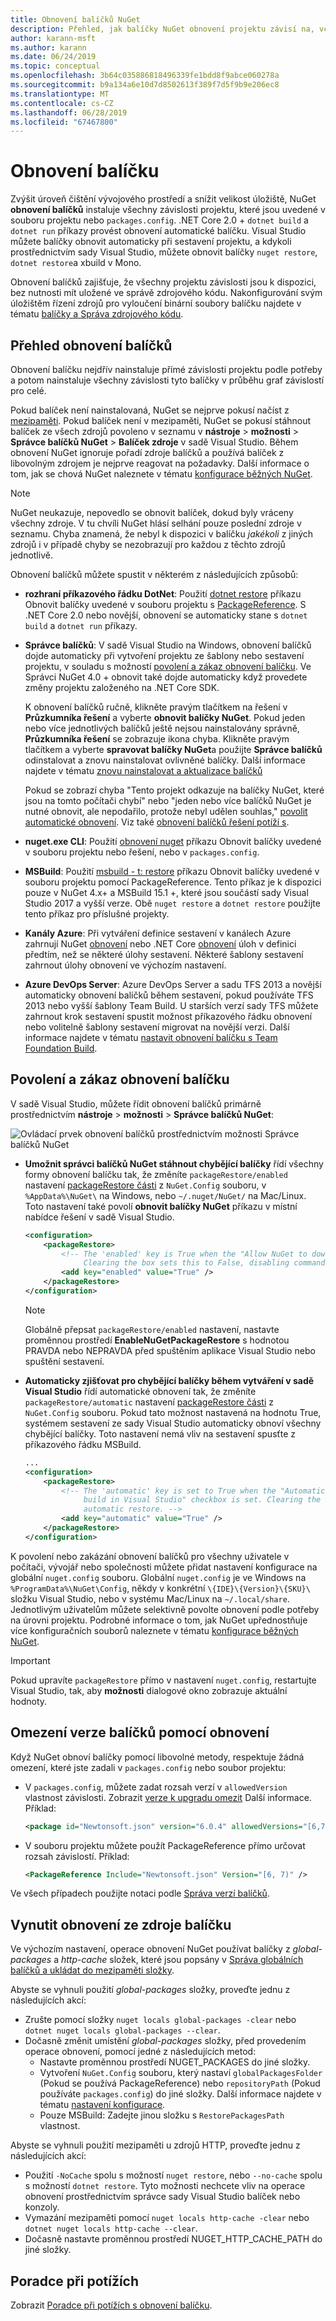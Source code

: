 ```yaml
---
title: Obnovení balíčků NuGet
description: Přehled, jak balíčky NuGet obnovení projektu závisí na, včetně postup zakázání obnovení a omezení verze.
author: karann-msft
ms.author: karann
ms.date: 06/24/2019
ms.topic: conceptual
ms.openlocfilehash: 3b64c035886818496339fe1bdd8f9abce060278a
ms.sourcegitcommit: b9a134a6e10d7d8502613f389f7d5f9b9e206ec8
ms.translationtype: MT
ms.contentlocale: cs-CZ
ms.lasthandoff: 06/28/2019
ms.locfileid: "67467800"
---
```

# <a name="package-restore"></a>Obnovení balíčku

Zvýšit úroveň čištění vývojového prostředí a snížit velikost úložiště, NuGet **obnovení balíčků** instaluje všechny závislosti projektu, které jsou uvedené v souboru projektu nebo `packages.config`. .NET Core 2.0 + `dotnet build` a `dotnet run` příkazy provést obnovení automatické balíčku. Visual Studio můžete balíčky obnovit automaticky při sestavení projektu, a kdykoli prostřednictvím sady Visual Studio, můžete obnovit balíčky `nuget restore`, `dotnet restore`a xbuild v Mono.

Obnovení balíčků zajišťuje, že všechny projektu závislosti jsou k dispozici, bez nutnosti mít uložené ve správě zdrojového kódu. Nakonfigurování svým úložištěm řízení zdrojů pro vyloučení binární soubory balíčku najdete v tématu [balíčky a Správa zdrojového kódu](../consume-packages/packages-and-source-control.md). 

## <a name="package-restore-overview"></a>Přehled obnovení balíčků

Obnovení balíčku nejdřív nainstaluje přímé závislosti projektu podle potřeby a potom nainstaluje všechny závislosti tyto balíčky v průběhu graf závislostí pro celé.

Pokud balíček není nainstalovaná, NuGet se nejprve pokusí načíst z [mezipaměti](../consume-packages/managing-the-global-packages-and-cache-folders.md). Pokud balíček není v mezipaměti, NuGet se pokusí stáhnout balíček ze všech zdrojů povoleno v seznamu v **nástroje** > **možnosti** > **Správce balíčků NuGet**   >  **Balíček zdroje** v sadě Visual Studio. Během obnovení NuGet ignoruje pořadí zdroje balíčků a používá balíček z libovolným zdrojem je nejprve reagovat na požadavky. Další informace o tom, jak se chová NuGet naleznete v tématu [konfigurace běžných NuGet](Configuring-NuGet-Behavior.md). 

> [!Note]
> NuGet neukazuje, nepovedlo se obnovit balíček, dokud byly vráceny všechny zdroje. V tu chvíli NuGet hlásí selhání pouze poslední zdroje v seznamu. Chyba znamená, že nebyl k dispozici v balíčku *jakékoli* z jiných zdrojů i v případě chyby se nezobrazují pro každou z těchto zdrojů jednotlivě.

Obnovení balíčků můžete spustit v některém z následujících způsobů:

- **rozhraní příkazového řádku DotNet**: Použití [dotnet restore](/dotnet/core/tools/dotnet-restore?tabs=netcore2x) příkazu Obnovit balíčky uvedené v souboru projektu s [PackageReference](../consume-packages/package-references-in-project-files.md). S .NET Core 2.0 nebo novější, obnovení se automaticky stane s `dotnet build` a `dotnet run` příkazy.  

- **Správce balíčků**: V sadě Visual Studio na Windows, obnovení balíčků dojde automaticky při vytvoření projektu ze šablony nebo sestavení projektu, v souladu s možností [povolení a zákaz obnovení balíčku](#enable-and-disable-package-restore). Ve Správci NuGet 4.0 + obnovit také dojde automaticky když provedete změny projektu založeného na .NET Core SDK.

    K obnovení balíčků ručně, klikněte pravým tlačítkem na řešení v **Průzkumníka řešení** a vyberte **obnovit balíčky NuGet**. Pokud jeden nebo více jednotlivých balíčků ještě nejsou nainstalovány správně, **Průzkumníka řešení** se zobrazuje ikona chyba. Klikněte pravým tlačítkem a vyberte **spravovat balíčky NuGet**a použijte **Správce balíčků** odinstalovat a znovu nainstalovat ovlivněné balíčky. Další informace najdete v tématu [znovu nainstalovat a aktualizace balíčků](../consume-packages/reinstalling-and-updating-packages.md)

    Pokud se zobrazí chyba "Tento projekt odkazuje na balíčky NuGet, které jsou na tomto počítači chybí" nebo "jeden nebo více balíčků NuGet je nutné obnovit, ale nepodařilo, protože nebyl udělen souhlas," [povolit automatické obnovení](#enable-and-disable-package-restore). Viz také [obnovení balíčků řešení potíží s](Package-restore-troubleshooting.md).

- **nuget.exe CLI**: Použití [obnovení nuget](../tools/cli-ref-restore.md) příkazu Obnovit balíčky uvedené v souboru projektu nebo řešení, nebo v `packages.config`. 

- **MSBuild**: Použití [msbuild - t: restore](../reference/msbuild-targets.md#restore-target) příkazu Obnovit balíčky uvedené v souboru projektu pomocí PackageReference. Tento příkaz je k dispozici pouze v NuGet 4.x+ a MSBuild 15.1 +, které jsou součástí sady Visual Studio 2017 a vyšší verze. Obě `nuget restore` a `dotnet restore` použijte tento příkaz pro příslušné projekty.

- **Kanály Azure**: Při vytváření definice sestavení v kanálech Azure zahrnují NuGet [obnovení](/azure/devops/pipelines/tasks/package/nuget#restore-nuget-packages) nebo .NET Core [obnovení](/azure/devops/pipelines/tasks/build/dotnet-core#restore-nuget-packages) úloh v definici předtím, než se některé úlohy sestavení. Některé šablony sestavení zahrnout úlohy obnovení ve výchozím nastavení.

- **Azure DevOps Server**: Azure DevOps Server a sadu TFS 2013 a novější automaticky obnovení balíčků během sestavení, pokud používáte TFS 2013 nebo vyšší šablony Team Build. U starších verzí sady TFS můžete zahrnout krok sestavení spustit možnost příkazového řádku obnovení nebo volitelně šablony sestavení migrovat na novější verzi. Další informace najdete v tématu [nastavit obnovení balíčku s Team Foundation Build](../consume-packages/team-foundation-build.md).

## <a name="enable-and-disable-package-restore"></a>Povolení a zákaz obnovení balíčku

V sadě Visual Studio, můžete řídit obnovení balíčků primárně prostřednictvím **nástroje** > **možnosti** > **Správce balíčků NuGet**:

![Ovládací prvek obnovení balíčků prostřednictvím možnosti Správce balíčků NuGet](media/Restore-01-AutoRestoreOptions.png)

- **Umožnit správci balíčků NuGet stáhnout chybějící balíčky** řídí všechny formy obnovení balíčku tak, že změníte `packageRestore/enabled` nastavení [packageRestore části](../reference/nuget-config-file.md#packagerestore-section) z `NuGet.Config` souboru, v `%AppData%\NuGet\` na Windows, nebo `~/.nuget/NuGet/` na Mac/Linux. Toto nastavení také povolí **obnovit balíčky NuGet** příkazu v místní nabídce řešení v sadě Visual Studio.

    ```xml
    <configuration>
        <packageRestore>
            <!-- The 'enabled' key is True when the "Allow NuGet to download missing packages" checkbox is set.
                 Clearing the box sets this to False, disabling command-line, automatic, and MSBuild-integrated restore. -->
            <add key="enabled" value="True" />
        </packageRestore>
    </configuration>
    ```
    
  > [!Note]
  > Globálně přepsat `packageRestore/enabled` nastavení, nastavte proměnnou prostředí **EnableNuGetPackageRestore** s hodnotou PRAVDA nebo NEPRAVDA před spuštěním aplikace Visual Studio nebo spuštění sestavení.

- **Automaticky zjišťovat pro chybějící balíčky během vytváření v sadě Visual Studio** řídí automatické obnovení tak, že změníte `packageRestore/automatic` nastavení [packageRestore části](../reference/nuget-config-file.md#packagerestore-section) z `NuGet.Config` souboru. Pokud tato možnost nastavená na hodnotu True, systémem sestavení ze sady Visual Studio automaticky obnoví všechny chybějící balíčky. Toto nastavení nemá vliv na sestavení spusťte z příkazového řádku MSBuild.

    ```xml
    ...
    <configuration>
        <packageRestore>
            <!-- The 'automatic' key is set to True when the "Automatically check for missing packages during
                 build in Visual Studio" checkbox is set. Clearing the box sets this to False and disables
                 automatic restore. -->
            <add key="automatic" value="True" />
        </packageRestore>
    </configuration>
    ```

K povolení nebo zakázání obnovení balíčků pro všechny uživatele v počítači, vývojář nebo společnosti můžete přidat nastavení konfigurace na globální `nuget.config` souboru. Globální `nuget.config` je ve Windows na `%ProgramData%\NuGet\Config`, někdy v konkrétní `\{IDE}\{Version}\{SKU}\` složku Visual Studio, nebo v systému Mac/Linux na `~/.local/share`. Jednotlivým uživatelům můžete selektivně povolte obnovení podle potřeby na úrovni projektu. Podrobné informace o tom, jak NuGet upřednostňuje více konfiguračních souborů naleznete v tématu [konfigurace běžných NuGet](../consume-packages/configuring-nuget-behavior.md#how-settings-are-applied).

> [!Important]
> Pokud upravíte `packageRestore` přímo v nastavení `nuget.config`, restartujte Visual Studio, tak, aby **možnosti** dialogové okno zobrazuje aktuální hodnoty.

## <a name="constrain-package-versions-with-restore"></a>Omezení verze balíčků pomocí obnovení

Když NuGet obnoví balíčky pomocí libovolné metody, respektuje žádná omezení, které jste zadali v `packages.config` nebo soubor projektu:

- V `packages.config`, můžete zadat rozsah verzí v `allowedVersion` vlastnost závislosti. Zobrazit [verze k upgradu omezit](../consume-packages/reinstalling-and-updating-packages.md#constraining-upgrade-versions) Další informace. Příklad:

    ```xml
    <package id="Newtonsoft.json" version="6.0.4" allowedVersions="[6,7)" />
    ```

- V souboru projektu můžete použít PackageReference přímo určovat rozsah závislostí. Příklad:

    ```xml
    <PackageReference Include="Newtonsoft.json" Version="[6, 7)" />
    ```

Ve všech případech použijte notaci podle [Správa verzí balíčků](../reference/package-versioning.md).

## <a name="force-restore-from-package-sources"></a>Vynutit obnovení ze zdroje balíčku

Ve výchozím nastavení, operace obnovení NuGet používat balíčky z *global-packages* a *http-cache* složek, které jsou popsány v [Správa globálních balíčků a ukládat do mezipaměti složky](managing-the-global-packages-and-cache-folders.md).

Abyste se vyhnuli použití *global-packages* složky, proveďte jednu z následujících akcí:

- Zrušte pomocí složky `nuget locals global-packages -clear` nebo `dotnet nuget locals global-packages --clear`.
- Dočasně změnit umístění *global-packages* složky, před provedením operace obnovení, pomocí jedné z následujících metod:
  - Nastavte proměnnou prostředí NUGET_PACKAGES do jiné složky.
  - Vytvoření `NuGet.Config` souboru, který nastaví `globalPackagesFolder` (Pokud se používá PackageReference) nebo `repositoryPath` (Pokud používáte `packages.config`) do jiné složky. Další informace najdete v tématu [nastavení konfigurace](../reference/nuget-config-file.md#config-section).
  - Pouze MSBuild: Zadejte jinou složku s `RestorePackagesPath` vlastnost.

Abyste se vyhnuli použití mezipaměti u zdrojů HTTP, proveďte jednu z následujících akcí:

- Použití `-NoCache` spolu s možností `nuget restore`, nebo `--no-cache` spolu s možností `dotnet restore`. Tyto možnosti nechcete vliv na operace obnovení prostřednictvím správce sady Visual Studio balíček nebo konzoly.
- Vymazání mezipaměti pomocí `nuget locals http-cache -clear` nebo `dotnet nuget locals http-cache --clear`.
- Dočasně nastavte proměnnou prostředí NUGET_HTTP_CACHE_PATH do jiné složky.

## <a name="troubleshooting"></a>Poradce při potížích

Zobrazit [Poradce při potížích s obnovení balíčku](package-restore-troubleshooting.md).
